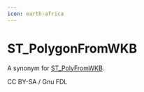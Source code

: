 ```yaml
---
icon: earth-africa
---
```


# ST\_PolygonFromWKB

A synonym for [ST\_PolyFromWKB](st_polyfromwkb.md).

CC BY-SA / Gnu FDL
